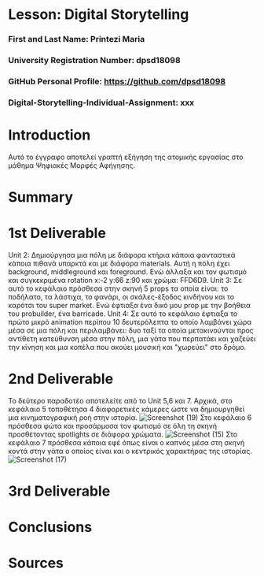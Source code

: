 # Lesson: Digital Storytelling

### First and Last Name: Printezi Maria
### University Registration Number: dpsd18098
### GitHub Personal Profile: https://github.com/dpsd18098 
### Digital-Storytelling-Individual-Assignment: xxx

# Introduction
Αυτό το έγγραφο αποτελεί γραπτή εξήγηση της ατομικής εργασίας στο μάθημα Ψηφιακές Μορφές Αφήγησης. 


# Summary


# 1st Deliverable
Unit 2: Δημιούργησα μια πόλη με διάφορα κτήρια κάποια φανταστικά κάποια πιθανά υπαρκτά και με διάφορα materials. Αυτή η πόλη έχει background, middleground και foreground. Ενώ άλλαξα και τον φωτισμό και συγκεκριμένα rotation x:-2 y:66 z:90 και χρώμα: FFD6D9.
Unit 3: Σε αυτό το κεφάλαιο πρόσθεσα στην σκηνή 5 props τα οποία είναι: το ποδήλατο, τα λάστιχα, το φανάρι, οι σκάλες-έξοδος κινδήνου και το καρότσι του super market. Ενώ έφτιαξα ένα δικό μου prop με την βοήθεια του probuilder, ένα barricade.
Unit 4: Σε αυτό το κεφάλαιο έφτιαξα το πρώτο μικρό animation περίπου 10 δευτερόλεπτα το οποίο λαμβάνει χώρα μέσα σε μια πόλη και περιλαμβάνει: δυο ταξί τα οποία μετακινούνται προς αντίθετη κατεύθυνση μέσα στην πόλη, μια γάτα που περπατάει και χαζεύει την κίνηση και μια κοπέλα που ακούει μουσική και "χωρεύει" στο δρόμο.

# 2nd Deliverable
Το δεύτερο παραδοτέο αποτελείτε από το Unit 5,6 και 7. Αρχικά, στο κεφάλαιο 5 τοποθέτησα 4 διαφορετικές κάμερες ώστε να δημιουργηθεί μια κινηματογραφική ροή στην ιστορία. ![Screenshot (19)](https://user-images.githubusercontent.com/125688240/236501550-9427bb4e-10ed-4156-953e-270d7cd2d3f4.png)
Στο κεφάλαιο 6 πρόσθεσα φώτα και προσάρμοσα τον φωτισμό σε όλη τη σκηνή προσθέτοντας spotlights σε διάφορα χρώματα. ![Screenshot (15)](https://user-images.githubusercontent.com/125688240/236502514-65ed7aec-145d-4a2a-8f46-65720a1d544f.png)
Στο κεφάλαιο 7 πρόσθεσα κάποια εφέ όπως είναι ο καπνός μέσα στη σκηνή κοντά στην γάτα ο οποίος είναι και ο κεντρικός χαρακτήρας της ιστορίας. ![Screenshot (17)](https://user-images.githubusercontent.com/125688240/236502821-3c05704f-7299-4cec-bbf8-c2db50d7abc3.png)


# 3rd Deliverable 


# Conclusions


# Sources
